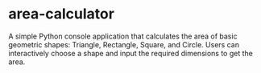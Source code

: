 # area-calculator
A simple Python console application that calculates the area of basic geometric shapes: Triangle, Rectangle, Square, and Circle. Users can interactively choose a shape and input the required dimensions to get the area.
